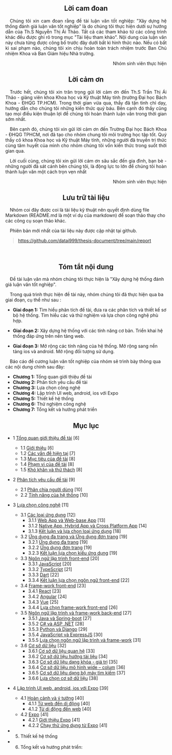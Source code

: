 <!-- !import[/report/chapter_0_cover/part_0a_cover.md] -->
<center> <h2>Lời cam đoan</h1> </center>

<p style='text-align: justify;'>
&emsp;Chúng tôi xin cam đoan rằng đề tài luận văn tốt nghiệp: "Xây dựng hệ thống đánh giá luận văn tốt nghiệp" 
là do chúng tôi thực hiện dưới sự hướng dẫn của Th.S Nguyễn Thị Ái Thảo. Tất cả các
tham khảo từ các công trình khác đều được ghi rõ trong mục "Tài liệu tham khảo". Nội dung
của luận văn này chưa từng được công bố trước đây dưới bất kì hình thức nào. Nếu có bất kì
sai phạm nào, chúng tôi xin chịu hoàn toàn trách nhiệm trước Ban Chủ nhiệm Khoa và Ban
Giám hiệu Nhà trường.
</p>
<p style='text-align: right;'>
Nhóm sinh viên thực hiện
</p>

<div style="page-break-after: always;"></div>

<center> <h2>Lời cảm ơn</h1> </center>

<p style='text-align: justify;'>
&emsp;Trước hết, chúng tôi xin trân trọng gửi lời cảm ơn đến Th.S Trần Thị Ái Thảo - giảng
viên khoa Khoa học và Kỹ thuật Máy tính (trường Đại học Bách Khoa - ĐHQG TP.HCM).
Trong thời gian vừa qua, thầy đã tận tình chỉ dạy, hướng dẫn cho chúng tôi những kiến thức
quý báu. Bên cạnh đó thầy cũng tạo mọi điều kiện thuận lợi để chúng tôi hoàn thành luận văn
trong thời gian sớm nhất. </p>

<p style='text-align: justify;'>
&emsp;Bên cạnh đó, chúng tôi xin gửi lời cảm ơn đến Trường Đại học Bách Khoa - ĐHQG TPHCM,
nơi đã tạo cho nhóm chung tôi môi trường học tập tốt. Quý thầy cô khoa Khoa học và Kỹ thuật
Máy tính, những người đã truyền tri thức cùng tâm huyết của mình cho nhóm chúng tôi vốn
kiến thức trong suốt thời gian qua.</p>

<p style='text-align: justify;'>
&emsp;Lời cuối cùng, chúng tôi xin gửi lời cám ơn sâu sắc đến gia đình, bạn bè - những người đã
sát cánh bên chúng tôi, là động lực to lớn để chúng tôi hoàn thành luận văn một cách trọn vẹn
nhất
</p>
<p style='text-align: right;'>
Nhóm sinh viên thực hiện
</p>

<div style="page-break-after: always;"></div>

<center> <h2>Lưu trữ tài liệu</h1> </center>

&emsp;Nhóm coi đây được coi là tài liệu kỹ thuật nên quyết định dùng file Markdown (README.md là một ví dụ của markdown)
để soạn thảo thay cho các công cụ soạn thảo khác.

&emsp;Phiên bản mới nhất của tài liệu này được cập nhật tại github.

> https://github.com/datai999/thesis-document/tree/main/report

</br>

<center> <h2>Tóm tắt nội dung</h1> </center>

&emsp;Đề tài luận văn mà nhóm chúng tôi thực hiện là "Xây dựng hệ thống đánh giá luận văn tốt nghiệp".

&emsp;Trong quá trình thực hiện đề tài này, nhóm chúng tôi đã thực hiện
qua ba giai đoạn, cụ thể như sau :

- **Giai đoạn 1:**
  Tìm hiểu phân tích đề tài, đưa ra các phân tích và thiết kế sơ bộ hệ thống.
  Tìm hiểu các và thử nghiệm và lựa chọn công nghệ phù hợp.

- **Giai đoạn 2:**
  Xây dựng hệ thống với các tính năng cơ bản.
  Triển khai hệ thống đáp ứng trên nên tảng web.

- **Giai đoạn 3:**
  Mở rộng các tính năng của hệ thống.
  Mở rộng sang nền tảng ios và android.
  Mở rộng đối tượng sử dụng.

&emsp;Báo cáo đề cương luận văn tốt nghiệp của nhóm sẽ trình bày thông qua các nội dung chính sau đây:

- **Chương 1:** Tổng quan giới thiệu đề tài
- **Chương 2:** Phân tích yêu cầu đề tài
- **Chương 3:** Lựa chọn công nghệ
- **Chương 4:** Lập trình UI web, android, ios với Expo
- **Chương 5:** Thiết kế hệ thống
- **Chương 6:** Thử nghiệm công nghệ
- **Chương 7:** Tổng kết và hướng phát triển

<div style="page-break-after: always;"></div>

<center> <h2>Mục lục</h2> </center>

- 1 [Tổng quan giới thiệu đề tài](https://github.com/datai999/thesis-document/blob/main/report/Chapter_1_intro.md#1-tổng-quan-giới-thiệu-đề-tài) [6]

  - 1.1 [Giới thiệu](https://github.com/datai999/thesis-document/blob/main/report/Chapter_1_intro.md#11-giới-thiệu) [6]
  - 1.2 [Các vấn đề hiện tại](https://github.com/datai999/thesis-document/blob/main/report/Chapter_1_intro.md#12-các-vấn-đề-hiện-tại) [7]
  - 1.3 [Mục tiêu của đề tài](https://github.com/datai999/thesis-document/blob/main/report/Chapter_1_intro.md#13-mục-tiêu-của-đề-tài) [8]
  - 1.4 [Phạm vi của đề tài](https://github.com/datai999/thesis-document/blob/main/report/Chapter_1_intro.md#14-phạm-vi-đề-tài) [8]
  - 1.5 [Khó khăn và thử thách](https://github.com/datai999/thesis-document/blob/main/report/Chapter_1_intro.md#15-khó-khăn-thử-thách) [8]

- 2 [Phân tích yêu cầu đề tài](https://github.com/datai999/thesis-document/blob/main/report/Chapter_2_requirement.md#2-phân-tích-yêu-cầu-đề-tài) [9]

  - 2.1 [Phân chia người dùng](https://github.com/datai999/thesis-document/blob/main/report/Chapter_2_requirement.md#21-phân-chia-người-dùng) [10]
  - 2.2 [Tính năng của hệ thống](https://github.com/datai999/thesis-document/blob/main/report/Chapter_2_requirement.md#22-tính-năng-của-hệ-thống) [10]

- 3 [Lựa chọn công nghệ](https://github.com/datai999/thesis-document/blob/main/report/Chapter_3_technology.md#3-lựa-chọn-công-nghệ) [11]

  - 3.1 [Các loại ứng dụng](https://github.com/datai999/thesis-document/blob/main/report/Chapter_3_technology.md#31-các-loại-ứng-dụng) [12]:
    - 3.1.1 [Web App và Web-base App](https://github.com/datai999/thesis-document/blob/main/report/Chapter_3_technology.md#311-web-app-và-web-base-app) [13]
    - 3.1.2 [Native App, Hybrid App và Cross Platform App](https://github.com/datai999/thesis-document/blob/main/report/Chapter_3_technology.md#312-native-app-hybrid-app-và-cross-platform-app) [14]
    - 3.1.3 [Kết luận và lựa chọn loại ứng dụng](https://github.com/datai999/thesis-document/blob/main/report/Chapter_3_technology.md#313-kết-luận-và-lựa-chọn-loại-ứng-dụng) [18]
  - 3.2 [Ứng dụng đa trang và Ứng dụng đơn trang](https://github.com/datai999/thesis-document/blob/main/report/Chapter_3_technology.md#32-ứng-dụng-đa-trang-và-ứng-dụng-đơn-trang) [19]
    - 3.2.1 [Ứng dụng đa trang](https://github.com/datai999/thesis-document/blob/main/report/Chapter_3_technology.md#321-ứng-dụng-đa-trang) [19]
    - 3.2.2 [Ứng dụng đơn trang](https://github.com/datai999/thesis-document/blob/main/report/Chapter_3_technology.md#322-ứng-dụng-đơn-trang) [19]
    - 3.2.3 [Kết luận lựa chọn kiểu ứng dụng](https://github.com/datai999/thesis-document/blob/main/report/Chapter_3_technology.md#323-kết-luận-lựa-chọn-kiểu-ứng-dụng) [19]
  - 3.3 [Ngôn ngữ lập trình front-end](https://github.com/datai999/thesis-document/blob/main/report/Chapter_3_technology.md#33-ngôn-ngữ-lập-trình-front-end) [20]
    - 3.3.1 [JavaScript](https://github.com/datai999/thesis-document/blob/main/report/Chapter_3_technology.md#331-javascript) [20]
    - 3.3.2 [TypeScript](https://github.com/datai999/thesis-document/blob/main/report/Chapter_3_technology.md#332-typescript) [21]
    - 3.3.3 [Dart](https://github.com/datai999/thesis-document/blob/main/report/Chapter_3_technology.md#333-dart) [22]
    - 3.3.4 [Kết luận lựa chọn ngôn ngữ front-end](https://github.com/datai999/thesis-document/blob/main/report/Chapter_3_technology.md#334-kết-luận-lựa-chọn-ngôn-ngữ-front-end) [22]
  - 3.4 [Frame-work front-end](https://github.com/datai999/thesis-document/blob/main/report/Chapter_3_technology.md#34-frame-work-front-end) [23]
    - 3.4.1 [React](https://github.com/datai999/thesis-document/blob/main/report/Chapter_3_technology.md#341-react) [23]
    - 3.4.2 [Angular](https://github.com/datai999/thesis-document/blob/main/report/Chapter_3_technology.md#342-angular) [24]
    - 3.4.3 [Vue](https://github.com/datai999/thesis-document/blob/main/report/Chapter_3_technology.md#343-vue) [25]
    - 3.4.4 [Lựa chọn frame-work front-end](https://github.com/datai999/thesis-document/blob/main/report/Chapter_3_technology.md#344-lựa-chọn-frame-work-front-end) [26]
  - 3.5 [Ngôn ngữ lập trình và frame-work back-end](https://github.com/datai999/thesis-document/blob/main/report/Chapter_3_technology.md#35-ngôn-ngữ-lập-trình-và-frame-work-back-end) [27]
    - 3.5.1 [Java và Spring-boot](https://github.com/datai999/thesis-document/blob/main/report/Chapter_3_technology.md#351-java-và-spring-boot) [27]
    - 3.5.2 [C# và ASP .NET](https://github.com/datai999/thesis-document/blob/main/report/Chapter_3_technology.md#352-c-và-asp-net) [28]
    - 3.5.3 [Python và Django](https://github.com/datai999/thesis-document/blob/main/report/Chapter_3_technology.md#353-python-và-django) [29]
    - 3.5.4 [JavaScript và ExpressJS](https://github.com/datai999/thesis-document/blob/main/report/Chapter_3_technology.md#354-javascript-và-expressjs) [30]
    - 3.5.5 [Lựa chọn ngôn ngữ lập trình và frame-work](https://github.com/datai999/thesis-document/blob/main/report/Chapter_3_technology.md#355-lựa-chọn-ngôn-ngữ-lập-trình-và-frame-work-back-end) [31]
  - 3.6 [Cơ sở dữ liệu](https://github.com/datai999/thesis-document/blob/main/report/Chapter_3_theory.md#36-cơ-sở-dữ-liệu) [32]
    - 3.6.1 [Cơ sở dữ liệu quan hệ](https://github.com/datai999/thesis-document/blob/main/report/Chapter_3_theory.md#361-cơ-sở-dữ-liệu-quan-hệ) [33]
    - 3.6.2 [Cơ sở dữ liệu hướng tài liệu](https://github.com/datai999/thesis-document/blob/main/report/Chapter_3_theory.md#362-cơ-sở-dữ-liệu-hướng-tài-liệu) [34]
    - 3.6.3 [Cơ sở dữ liệu dạng khóa - giá trị](https://github.com/datai999/thesis-document/blob/main/report/Chapter_3_theory.md#363-cơ-sở-dữ-liệu-dạng-khóa-giá-trị) [35]
    - 3.6.4 [Cơ sở dữ liệu mô hình wide – colum](https://github.com/datai999/thesis-document/blob/main/report/Chapter_3_theory.md#364-cơ-sở-dữ-liệu-mô-hình-wide–colum) [36]
    - 3.6.5 [Cơ sở dữ liệu dạng bộ máy tìm kiếm](https://github.com/datai999/thesis-document/blob/main/report/Chapter_3_theory.md#365-cơ-sở-dữ-liệu-dạng-bộ-máy-tìm-kiếm) [37]
    - 3.6.6 [Lựa chọn cơ sở dữ liệu](https://github.com/datai999/thesis-document/blob/main/report/Chapter_3_theory.md#366-lựa-chọn-cơ-sở-dữ-liệu) [38]

<div style="page-break-after: always;"></div>

- 4 [Lập trình UI web, android, ios với Expo](https://github.com/datai999/thesis-document/blob/main/report/Chapter_4_expo_all_ui.md) [39]

  - 4.1 [Hoàn cảnh và ý tưởng](https://github.com/datai999/thesis-document/blob/main/report/Chapter_4_expo_all_ui.md#41-hoàn-cảnh-và-ý-tưởng) [40]
    - 4.1.1 [Từ web đến di động](https://github.com/datai999/thesis-document/blob/main/report/Chapter_4_expo_all_ui.md#411-từ-web-đến-di-động) [40]
    - 4.1.2 [Từ di động đến web](https://github.com/datai999/thesis-document/blob/main/report/Chapter_4_expo_all_ui.md#412-từ-di-động-đến-web) [40]
  - 4.2 [Expo](https://github.com/datai999/thesis-document/blob/main/report/Chapter_4_expo_all_ui.md#42-expo) [41]
    - 4.2.1 [Giới thiệu Expo](https://github.com/datai999/thesis-document/blob/main/report/Chapter_4_expo_all_ui.md#421-giới-thiệu-expo) [41]
    - 4.2.2 [Chạy thử ứng dụng từ Expo](https://github.com/datai999/thesis-document/blob/main/report/Chapter_4_expo_all_ui.md#422-chạy-thử-ứng-dụng-từ-expo) [41]

- 5. Thiết kế hệ thống

- 6. Tổng kết và hướng phát triển:

<div style="page-break-after: always;"></div>

